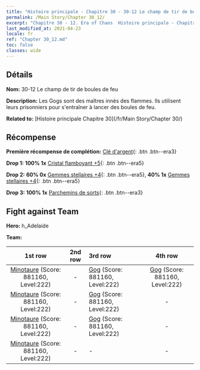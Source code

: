 ```yaml
---
title: "Histoire principale - Chapitre 30 - 30-12 Le champ de tir de boules de feu"
permalink: /Main Story/Chapter 30_12/
excerpt: "Chapitre 30 - 12. Era of Chaos  Histoire principale - Chapitre 30_12. 30-12 Le champ de tir de boules de feu"
last_modified_at: 2021-04-23
locale: fr
ref: "Chapter 30_12.md"
toc: false
classes: wide
---
```


## Détails

 **Nom:** 30-12 Le champ de tir de boules de feu

 **Description:** Les Gogs sont des maîtres innés des flammes. Ils utilisent leurs prisonniers pour s'entraîner à lancer des boules de feu.

 **Related to:** [Histoire principale Chapitre 30](/fr/Main Story/Chapter 30/)

## Récompense

 **Première récompense de complétion:** [Clé d'argent](/ItemsFR/con_693/){: .btn .btn--era3}

 **Drop 1:** **100% 1x** [Cristal flamboyant +5](/ItemsFR/mat_101/){: .btn .btn--era5}

 **Drop 2:** **60% 0x** [Gemmes stellaires +4](/ItemsFR/mat_93/){: .btn .btn--era5}, **40% 1x** [Gemmes stellaires +4](/ItemsFR/mat_93/){: .btn .btn--era5}

 **Drop 3:** **100% 1x** [Parchemins de sorts](/ItemsFR/con_694/){: .btn .btn--era3}


## Fight against Team
 **Hero:** h_Adelaide

 **Team:**


  | 1st row | 2nd row | 3rd row | 4th row |
  |:----:|:----:|:----|:----:|
  | [Minotaure](/fr/units/Minotaur/) (Score: 881160, Level:222)  | - | [Gog](/fr/units/Gog/) (Score: 881160, Level:222)  | [Gog](/fr/units/Gog/) (Score: 881160, Level:222)  |
  | [Minotaure](/fr/units/Minotaur/) (Score: 881160, Level:222)  | - | [Gog](/fr/units/Gog/) (Score: 881160, Level:222)  | - |
  | [Minotaure](/fr/units/Minotaur/) (Score: 881160, Level:222)  | - | [Gog](/fr/units/Gog/) (Score: 881160, Level:222)  | - |
  | [Minotaure](/fr/units/Minotaur/) (Score: 881160, Level:222)  | - | - | - |



